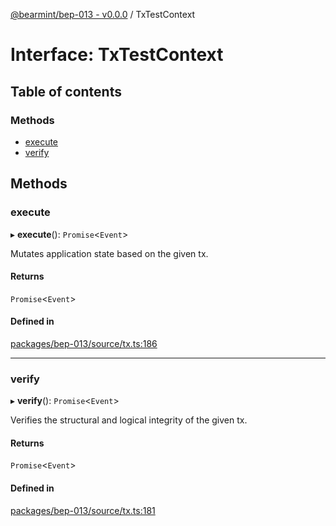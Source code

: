 [@bearmint/bep-013 - v0.0.0](../README.md) / TxTestContext

# Interface: TxTestContext

## Table of contents

### Methods

- [execute](TxTestContext.md#execute)
- [verify](TxTestContext.md#verify)

## Methods

### execute

▸ **execute**(): `Promise`<`Event`\>

Mutates application state based on the given tx.

#### Returns

`Promise`<`Event`\>

#### Defined in

[packages/bep-013/source/tx.ts:186](https://github.com/bearmint/bearmint/blob/main/packages/bep-013/source/tx.ts#L186)

___

### verify

▸ **verify**(): `Promise`<`Event`\>

Verifies the structural and logical integrity of the given tx.

#### Returns

`Promise`<`Event`\>

#### Defined in

[packages/bep-013/source/tx.ts:181](https://github.com/bearmint/bearmint/blob/main/packages/bep-013/source/tx.ts#L181)
